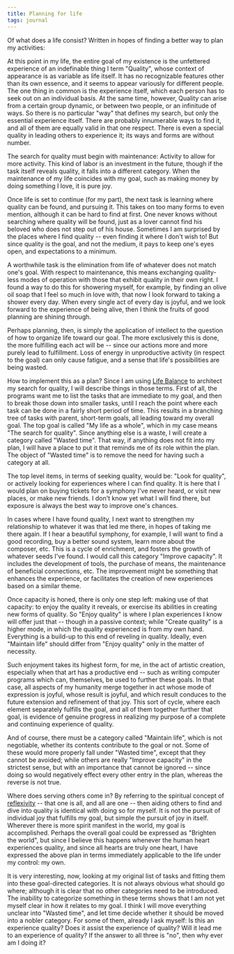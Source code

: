 ```yaml
---
title: Planning for life
tags: journal
---
```


Of what does a life consist?  Written in hopes of finding a better way
to plan my activities:

At this point in my life, the entire goal of my existence is the
unfettered experience of an indefinable thing I term "Quality", whose
context of appearance is as variable as life itself.  It has no
recognizable features other than its own essence, and it seems to appear
variously for different people.  The one thing in common is the
experience itself, which each person has to seek out on an individual
basis.  At the same time, however, Quality can arise from a certain
group dynamic, or between two people, or an infinitude of ways.  So
there is no particular "way" that defines my search, but only the
essential experience itself.  There are probably innumerable ways to
find it, and all of them are equally valid in that one respect.  There
is even a special quality in leading others to experience it; its ways
and forms are without number.

The search for quality must begin with maintenance: Activity to allow
for more activity.  This kind of labor is an investment in the future,
though if the task itself reveals quality, it falls into a different
category.  When the maintenance of my life coincides with my goal, such
as making money by doing something I love, it is pure joy.

Once life is set to continue (for my part), the next task is learning
where quality can be found, and pursuing it.  This takes on too many
forms to even mention, although it can be hard to find at first.  One
never knows without searching where quality will be found, just as a
lover cannot find his beloved who does not step out of his house.
Sometimes I am surprised by the places where I find quality -- even
finding it where I don't wish to!  But since quality is the goal, and
not the medium, it pays to keep one's eyes open, and expectations to a
minimum.

A worthwhile task is the elimination from life of whatever does not
match one's goal.  With respect to maintenance, this means exchanging
quality-less modes of operation with those that exhibit quality in their
own right.  I found a way to do this for showering myself, for example,
by finding an olive oil soap that I feel so much in love with, that now
I look forward to taking a shower every day.  When every single act of
every day is joyful, and we look forward to the experience of being
alive, then I think the fruits of good planning are shining through.

Perhaps planning, then, is simply the application of intellect to the
question of how to organize life toward our goal.  The more exclusively
this is done, the more fulfilling each act will be -- since our actions
more and more purely lead to fulfillment.  Loss of energy in
unproductive activity (in respect to the goal) can only cause fatigue,
and a sense that life's possibilities are being wasted.

How to implement this as a plan?  Since I am using [Life Balance](http://www.llamagraphics.com/LB/ThirtyDayTrialP.html) to
architect my search for quality, I will describe things in those terms.
First of all, the programs want me to list the tasks that are immediate
to my goal, and then to break those down into smaller tasks, until I
reach the point where each task can be done in a fairly short period of
time.  This results in a branching tree of tasks with parent, short-term
goals, all leading toward my overall goal.  The top goal is called "My
life as a whole", which in my case means "The search for quality".
Since anything else is a waste, I will create a category called "Wasted
time".  That way, if anything does not fit into my plan, I will have a
place to put it that reminds me of its role within the plan.  The object
of "Wasted time" is to remove the need for having such a category at
all.

The top level items, in terms of seeking quality, would be: "Look for
quality", or actively looking for experiences where I can find quality.
It is here that I would plan on buying tickets for a symphony I've never
heard, or visit new places, or make new friends.  I don't know yet what
I will find there, but exposure is always the best way to improve one's
chances.

In cases where I have found quality, I next want to strengthen my
relationship to whatever it was that led me there, in hopes of taking me
there again.  If I hear a beautiful symphony, for example, I will want
to find a good recording, buy a better sound system, learn more about
the composer, etc.  This is a cycle of enrichment, and fosters the
growth of whatever seeds I've found.  I would call this category
"Improve capacity".  It includes the development of tools, the purchase
of means, the maintenance of beneficial connections, etc.  The
improvement might be something that enhances the experience, or
facilitates the creation of new experiences based on a similar theme.

Once capacity is honed, there is only one step left: making use of that
capacity: to enjoy the quality it reveals, or exercise its abilities in
creating new forms of quality.  So "Enjoy quality" is where I plan
experiences I know will offer just that -- though in a passive context;
while "Create quality" is a higher mode, in which the quality
experienced is from my own hand.  Everything is a build-up to this end
of reveling in quality.  Ideally, even "Maintain life" should differ
from "Enjoy quality" only in the matter of necessity.

Such enjoyment takes its highest form, for me, in the act of artistic
creation, especially when that art has a productive end -- such as
writing computer programs which can, themselves, be used to further
these goals.  In that case, all aspects of my humanity merge together in
act whose mode of expression is joyful, whose result is joyful, and
which result conduces to the future extension and refinement of that
joy.  This sort of cycle, where each element separately fulfills the
goal, and all of them together further that goal, is evidence of genuine
progress in realizing my purpose of a complete and continuing experience
of quality.

And of course, there must be a category called "Maintain life", which is
not negotiable, whether its contents contribute to the goal or not.
Some of these would more properly fall under "Wasted time", except that
they cannot be avoided; while others are really "Improve capacity" in
the strictest sense, but with an importance that cannot be ignored --
since doing so would negatively effect every other entry in the plan,
whereas the reverse is not true.

Where does serving others come in?  By referring to the spiritual
concept of [reflexivity](j2004#collectiveconsciousness) -- that one is all, and all are one -- then
aiding others to find and dive into quality is identical with doing so
for myself.  It is not the pursuit of individual joy that fulfills my
goal, but simple the pursuit of joy in itself.  Wherever there is more
spirit manifest in the world, my goal is accomplished.  Perhaps the
overall goal could be expressed as "Brighten the world", but since I
believe this happens whenever the human heart experiences quality, and
since all hearts are truly one heart, I have expressed the above plan in
terms immediately applicable to the life under my control: my own.

It is very interesting, now, looking at my original list of tasks and
fitting them into these goal-directed categories.  It is not always
obvious what should go where; although it is clear that no other
categories need to be introduced.  The inability to categorize something
in these terms shows that I am not yet myself clear in how it relates to
my goal.  I think I will move everything unclear into "Wasted time", and
let time decide whether it should be moved into a nobler category.  For
some of them, already I ask myself: Is this an experience quality?  Does
it assist the experience of quality?  Will it lead me to an experience
of quality?  If the answer to all three is "no", then why ever am I
doing it?


